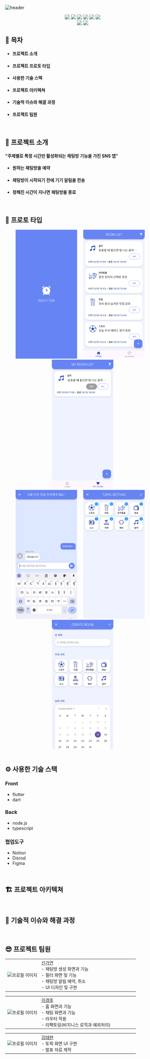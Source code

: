![header](https://capsule-render.vercel.app/api?type=waving&color=6684F3&height=280&section=header&text=Alarm%20Talk&fontSize=80&fontColor=ffffff)


<div align=center style="display: flex; justify-content: center; align-items: center;flex-direction: column;">
    <div>
      <img src='https://img.shields.io/badge/Flutter-02569B?&logo=flutter&logoColor=white'>
      <img src='https://img.shields.io/badge/dart-%230175C2.svg?&logoColor=white'>
      <img src='https://img.shields.io/badge/node.js-6DA55F?&logoColor=white'>
      <img src='https://img.shields.io/badge/typescript-%23007ACC.svg?&logoColor=white'>
      <img src='https://img.shields.io/badge/Postman-FF6C37?&logoColor=white'>
      <img src='https://img.shields.io/badge/postgres-%23316192.svg?&logoColor=white'>
    </div>
    <div align="center">
        <img src="https://img.shields.io/badge/-개발 기간-000000?logoColor=white"/>
        <img src="https://img.shields.io/badge/2024.10.2 ~ 2024.10.18-F5F5F5?style=flat&labelColor=FFF5F5"/>
    </div>
</div>


## 📃 목차 
- #### 프로젝트 소개
- #### 프로젝트 프로토 타입</span>
- #### 사용한 기술 스택</span>
- #### 프로젝트 아키텍쳐</span>
- #### 기술적 이슈와 해결 과정</span>
- #### 프로젝트 팀원</span>

<br>

## 💁 프로젝트 소개
#### "주제별로 특정 시간만 활성화되는 채팅방 기능을 가진 SNS 앱"
- #### 원하는 채팅방을 예약
- #### 채팅방이 시작되기 전에 기기 알림을 전송
- #### 정해진 시간이 지나면 채팅방을 종료

<br>

## 📱 프로토 타입 
<div align="center">
  <img src="assets/images/prototype/00alarm_talk_intro.png" width="200" alt="Image 1" />
  &nbsp;&nbsp;&nbsp;
  <img src="assets/images/prototype/01alarm_talk_home.png" width="200" alt="Image 2" />
  &nbsp;&nbsp;&nbsp;
  <img src="assets/images/prototype/02alarm_talk_my.png" width="200" alt="Image 3" />
</div>
<div align="center">
  <img src="assets/images/prototype/03alarm_talk_chat.png" width="200" alt="Image 1" />
  &nbsp;&nbsp;&nbsp;
  <img src="assets/images/prototype/04alarm_talk_filter.png" width="200" alt="Image 2" />
  &nbsp;&nbsp;&nbsp;
  <img src="assets/images/prototype/05alarm_talk_create-1.png" width="200" alt="Image 3" />
</div>

<br>

## ⚙️ 사용한 기술 스택
### Front
- flutter
- dart

### Back
- node.js
- typescript

### 협업도구
- Notion
- Disrod
- Figma

<br>

## 🏗️ 프로젝트 아키텍쳐

<br>

## 🚩 기술적 이슈와 해결 과정

<br>

## 😎 프로젝트 팀원
  <table>
    <tr>
      <td><img align=center src="assets/images/profile/profile-1.jpg" width="100" height="100" alt="프로필 이미지"></td>
      <td width="300px">
        <a href="https://github.com/flow2c">
          신가연
        </a>
        <br />
        - 채팅방 생성 화면과 기능<br>
        - 필터 화면 및 기능<br>
        - 채팅방 알림 예약, 취소<br>
        - UI 디자인 및 구현
      </td>
    </tr>
  </table>
  <table>
    <tr>
      <td><img align=center src="assets/images/profile/profile-1.jpg" width="100" height="100" alt="프로필 이미지"></td>
      <td width="300px">
        <a href="https://github.com/flow2c">
          이경후
        </a>
        <br />
        - 홈 화면과 기능<br>
        - 채팅 화면과 기능<br>
        - 라우터 적용<br>
        - 리팩토링(비지니스 로직과 예외처리)
      </td>
    </tr>
  </table>
    <table>
    <tr>
      <td><img align=center src="assets/images/profile/profile-1.jpg" width="100" height="100" alt="프로필 이미지"></td>
      <td width="300px">
        <a href="https://github.com/flow2c">
          김태현
        </a>
        <br />
        - 토픽 화면 UI 구현<br>
        - 발표 자료 제작
      </td>
    </tr>
  </table>
